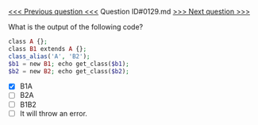 [<<< Previous question <<<](0128.md)  Question ID#0129.md  [>>> Next question >>>](0130.md) 

What is the output of the following code?

```php
class A {};
class B1 extends A {};
class_alias('A', 'B2');
$b1 = new B1; echo get_class($b1); 
$b2 = new B2; echo get_class($b2);
```

- [x] B1A
- [ ] B2A
- [ ] B1B2
- [ ] It will throw an error.
